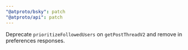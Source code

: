 ```yaml
---
"@atproto/bsky": patch
"@atproto/api": patch
---
```


Deprecate `prioritizeFollowedUsers` on `getPostThreadV2` and remove in
preferences responses.

